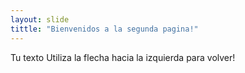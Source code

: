```yaml
---
layout: slide
tittle: "Bienvenidos a la segunda pagina!"
---
```

Tu texto
Utiliza la flecha hacia la izquierda para volver!
